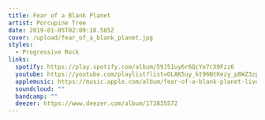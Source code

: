 ```yaml
---
title: Fear of a Blank Planet
artist: Porcupine Tree
date: 2019-01-05T02:09:10.585Z
cover: /upload/fear_of_a_blank_planet.jpg
styles:
  - Progressive Rock
links:
  spotify: https://play.spotify.com/album/59J51uy6r6QcYe7cX0Fzz6
  youtube: https://youtube.com/playlist?list=OLAK5uy_kt96NtKezy_p8WZ3zpC3yz3M3Grt7k1cc
  applemusic: https://music.apple.com/album/fear-of-a-blank-planet-live/992119577?i=992119579&uo=4
  soundcloud: ""
  bandcamp: ""
  deezer: https://www.deezer.com/album/173835572
---
```

